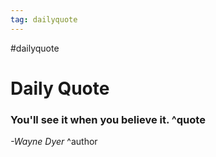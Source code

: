 ```yaml
---
tag: dailyquote
---
```


#dailyquote

# Daily Quote

### You'll see it when you believe it. ^quote
*-Wayne Dyer* ^author
